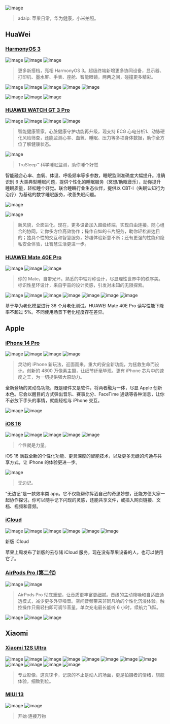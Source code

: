 ![image](https://user-images.githubusercontent.com/117549124/200152808-b4941978-0332-416b-8626-e7941ec6fc24.png)
> adaip: 苹果日常，华为健康，小米拍照。

## HuaWei

### [HarmonyOS 3](https://consumer.huawei.com/cn/harmonyos-3/) 

![image](https://user-images.githubusercontent.com/117549124/200151323-de5223d1-186c-4b00-b3bb-45a05dd102d1.png)
![image](https://user-images.githubusercontent.com/117549124/200151336-714e4512-2b87-43ce-a407-b0f2e97e89f0.png)
![image](https://user-images.githubusercontent.com/117549124/200151352-7a37c1a1-8200-485d-b312-365cd14df2af.png)
> 更多新搭档，亮相 HarmonyOS 3。超级终端新增更多协同设备，显示器、打印机、墨水屏、手表、座舱、智能眼镜，两两之间，碰撞更多精彩。

![image](https://user-images.githubusercontent.com/117549124/200151358-d3f0bbb1-ce92-4c38-b3e8-f3e715792296.png)
![image](https://user-images.githubusercontent.com/117549124/200151367-2ae322e2-ec9a-4a78-944a-f8812f5eb5c4.png)
![image](https://user-images.githubusercontent.com/117549124/200151375-d8f80656-b2af-482f-8fe6-1336fa8ac6f0.png)
![image](https://user-images.githubusercontent.com/117549124/200151388-9d214b84-c414-4e72-893f-b00311c38858.png)
![image](https://user-images.githubusercontent.com/117549124/200151391-57fd9700-8d97-4dfb-94ee-adeae17ce464.png)

![image](https://user-images.githubusercontent.com/117549124/200151449-2609c452-44d7-4b25-9cfd-4de6f6c408fd.png)
![image](https://user-images.githubusercontent.com/117549124/200151451-98d2b7ee-d6cc-4a32-80fd-44acb5c95966.png)
![image](https://user-images.githubusercontent.com/117549124/200151452-2589f698-8f41-4e52-8ecd-bb9e042cb0c4.png)

### [HUAWEI WATCH GT 3 Pro](https://consumer.huawei.com/cn/wearables/watch-gt3-pro-titanium/) 

![image](https://user-images.githubusercontent.com/117549124/200151204-a1630ead-e75c-4aee-bd9b-7a9c882984f9.png)
![image](https://user-images.githubusercontent.com/117549124/200151250-8be12ad8-262b-4aca-b265-b0df44c5dc64.png)
![image](https://user-images.githubusercontent.com/117549124/200151141-3c4a8e4e-6442-49f9-9ba5-e23da8e98975.png)
![image](https://user-images.githubusercontent.com/117549124/200151143-4f3a904b-2bf1-48e3-b93e-0a5a6bbcedb0.png)
> 智能健康管家。心脏健康守护功能再升级，现支持 ECG 心电分析1、动脉硬化风险筛查，还能监测心率、血氧、睡眠、压力等多项身体数据，助你全方位了解健康状态。

![image](https://user-images.githubusercontent.com/117549124/200151155-3608ae76-e6cc-4f5a-b568-f6be226641f7.png)
> TruSleep™ 科学睡眠监测，助你睡个好觉

智能融合心率、血氧、体温、呼吸频率等多参数，睡眠监测准确度大幅提升。准确识别 6 大类典型睡眠问题，提供个性化的睡眠服务（冥想/助眠音乐），助你提升睡眠质量，轻松睡个好觉。联合睡眠行业生态伙伴，提供以 CBT-I（失眠认知行为治疗）为基础的数字睡眠服务，改善失眠问题。

![image](https://user-images.githubusercontent.com/117549124/200151222-afa352f9-cb28-48e3-a76c-77a2bb9a340e.png)

![image](https://user-images.githubusercontent.com/117549124/200151285-7f6a1a84-0205-4f9e-88e9-15dfb4dd0608.png)
> 新风貌，全面进化。现在，更多设备加入超级终端，实现自由连接。随心组合的协同，让你多方位高效协作；操作自如的卡片服务，助你轻松直达目的；独具个性的交互和智慧服务，妙趣体验新意不断；还有更强的性能和隐私安全体验，让智慧生活更进一步。

### [HUAWEI Mate 40E Pro](https://consumer.huawei.com/cn/phones/mate40e-pro/)

![image](https://user-images.githubusercontent.com/117549124/200151619-c3dcf65e-bb85-4378-bcf9-c4bc37740101.png)
![image](https://user-images.githubusercontent.com/117549124/200151629-58868bbc-d608-443e-a78c-cf933ceefe35.png)
![image](https://user-images.githubusercontent.com/117549124/200151598-f659ea19-c942-40e8-bda4-85b6d02f7035.png)
> 你的 Mate，自带光环。熟悉的中轴对称设计，尽显理性世界中的秩序美。标识性星环设计，来自宇宙的设计灵感，引发对未知的⁠无⁠限⁠探⁠索⁠。

![image](https://user-images.githubusercontent.com/117549124/200151663-5bfe96da-f662-4053-9207-282ffe3028fb.png)
![image](https://user-images.githubusercontent.com/117549124/200151685-0d4734f7-7296-46f7-9486-077017d03391.png)
![image](https://user-images.githubusercontent.com/117549124/200151740-4cad5346-f99b-450f-96c8-14bf0ce9499d.png)
![image](https://user-images.githubusercontent.com/117549124/200151742-cce340d8-f22a-407c-8ba8-76e55df9dcf9.png)
![image](https://user-images.githubusercontent.com/117549124/200151747-a29c7e6c-5408-4e1b-9cc7-008269f67c3d.png)
![image](https://user-images.githubusercontent.com/117549124/200151743-f990164b-a866-45ac-b749-d0a9bd4ae40a.png)
![image](https://user-images.githubusercontent.com/117549124/200151736-5d5215c4-c12f-442f-8403-47c0a342db12.png)

基于华为老化模型进行 36 个月老化测试。HUAWEI Mate 40E Pro 读写性能下降率不超过 5%。不同使用场景下老化程度存在差异。

## Apple

### [iPhone 14 Pro](https://www.apple.com.cn/iphone-14-pro/)

![image](https://user-images.githubusercontent.com/117549124/200152032-4511c8db-22fc-4fd8-8790-d2f34bb79a3c.png)
![image](https://user-images.githubusercontent.com/117549124/200152325-e01c3a1c-46c7-472d-a284-ddedfa3b192d.png)
![image](https://user-images.githubusercontent.com/117549124/200152355-b3a196c1-585f-47a5-ae97-c1835621b35d.png)
![image](https://user-images.githubusercontent.com/117549124/200152359-3d382a5b-6df2-4446-838b-59c38535b718.png)
> 灵动的 iPhone 新玩法，迎面而来。重大的安全新功能，为拯救生命而设计。创新的 4800 万像素主摄，让细节纤毫毕现。更有 iPhone 芯片中的速度之王，为一切提供强大原动力。

全新登场的灵动岛功能，既是硬件又是软件，将两者融为一体，尽显 Apple 创新本色。它会以醒目的方式弹出音乐、赛事比分、FaceTime 通话等各种消息，让你不必放下手头的事情，就能轻松与 iPhone 交互。

![image](https://user-images.githubusercontent.com/117549124/200152350-ce8cff79-1726-4d38-a18c-3bd9a394dd34.png)
![image](https://user-images.githubusercontent.com/117549124/200152352-a9441d24-b4e1-4dc9-8127-28f833f9c29a.png)


### [iOS 16](https://www.apple.com.cn/ios/ios-16/)

![image](https://user-images.githubusercontent.com/117549124/200152363-ee568f15-bd2b-4cca-8c10-60fe473cc9fc.png)
![image](https://user-images.githubusercontent.com/117549124/200152370-c6d53a5d-d15f-4dc4-a9b5-45224432542a.png)
![image](https://user-images.githubusercontent.com/117549124/200152367-bc2eb4d9-076b-44b1-9bbe-9b634589477f.png)
![image](https://user-images.githubusercontent.com/117549124/200152365-4fecfb50-dfdb-4280-9e83-903bd5c969cf.png)
![image](https://user-images.githubusercontent.com/117549124/200152372-73642a8d-65f1-41b2-bc68-98ac96b43a23.png)
> 个性就是力量。

iOS 16 满载全新的个性化功能、更具深度的智能技术，以及更多无缝的沟通与共享方式，让 iPhone 的体验更进一步。

![image](https://user-images.githubusercontent.com/117549124/200152374-db3a6f9c-39a5-4737-8a0a-d62e0cdc3c1d.png)
> 无边记。 

“无边记”是一款效率类 app。它不仅能帮你挥洒自己的奇思妙想，还能方便大家一起协作探讨。你可以随手记下闪现的灵感，还能共享文件，或插入网页链接、文档、视频和音频。

### [iCloud](https://beta.icloud.com)

![image](https://user-images.githubusercontent.com/117549124/200159716-845da8ff-6551-4a17-9839-bb27016c32b0.png)
![image](https://user-images.githubusercontent.com/117549124/200159709-b01897ef-45d3-4c9c-9c92-9ad907ed23c2.png)
![image](https://user-images.githubusercontent.com/117549124/200159721-914c366c-157e-4c2c-ab6d-6795154a1170.png)
![image](https://user-images.githubusercontent.com/117549124/200159722-116e3afd-cf35-4bcc-83b5-ddd7d1d01a95.png)
![image](https://user-images.githubusercontent.com/117549124/200159724-f38bca0f-a323-4da4-b242-943233e1b71c.png)
![image](https://user-images.githubusercontent.com/117549124/200159725-5095d50b-3417-468a-acad-8a5a56143ed6.png)

新版 iCloud

苹果上周发布了新版的云存储 iCloud 服务，现在没有苹果设备的人，也可以使用它了。

### [AirPods Pro (第二代)](https://www.apple.com.cn/airpods-pro/)

![image](https://user-images.githubusercontent.com/117549124/200152333-3ac8c084-3985-498f-bd03-3f99c1339353.png)
![image](https://user-images.githubusercontent.com/117549124/200152340-aca7c44e-c58e-4825-a734-3f1d8aeb6952.png)
> AirPods Pro 彻底重塑，让音质更丰富更细腻。晋级的主动降噪和自适应通透模式，减少更多外界噪音。空间音频带来非同凡响的个性化沉浸体验。触控操作只需轻扫即可调节音量。单次充电最长能听 6 小时，续航力飞跃。

![image](https://user-images.githubusercontent.com/117549124/200152331-fbd172ee-eaec-486f-b8ef-68d1da7da431.png)
![image](https://user-images.githubusercontent.com/117549124/200152334-82925db0-c945-4519-b514-879c96f6dc81.png)
![image](https://user-images.githubusercontent.com/117549124/200152341-cad0e55e-11e5-404c-86cf-613b919bac18.png)


## Xiaomi

### [Xiaomi 12S Ultra](https://www.mi.com/mi12s-ultra) 

![image](https://user-images.githubusercontent.com/117549124/200152644-00691a90-0899-49b5-8c0c-8ced8dffe1e0.png)
![image](https://user-images.githubusercontent.com/117549124/200152645-0b038b1e-e49d-4662-a84b-cc6f97331c15.png)
![image](https://user-images.githubusercontent.com/117549124/200152646-976ce6f1-eb48-4e86-b77a-2d5feba0a5ba.png)
![image](https://user-images.githubusercontent.com/117549124/200152647-b6a48820-2feb-4188-ba4d-5661c9abda56.png)
![image](https://user-images.githubusercontent.com/117549124/200152648-2f28fa36-0587-4997-a0f9-a2c1d1b9656b.png)
![image](https://user-images.githubusercontent.com/117549124/200152649-c8e58fdb-b08f-453f-b8c5-35ffc913e508.png)
![image](https://user-images.githubusercontent.com/117549124/200152652-f07fe142-6f01-4a46-a2a7-e5aaf254cc60.png)
![image](https://user-images.githubusercontent.com/117549124/200152655-795020c8-187a-4dba-bfc5-6d077c0a9b12.png)
![image](https://user-images.githubusercontent.com/117549124/200152659-ccbfceb6-7ecb-4f78-b5ba-dd4daae9c240.png)
![image](https://user-images.githubusercontent.com/117549124/200152660-0bab8e68-aa71-4244-aeda-b65bb514dee1.png)
![image](https://user-images.githubusercontent.com/117549124/200152663-5c6767f4-0039-4538-a6de-2cd88909ce42.png)
![image](https://user-images.githubusercontent.com/117549124/200152673-af8b5c6c-54fb-43fa-a0b3-424478333b8f.png)
> 专业影像，这真徕卡，记录的不止是动人的场面，更是拍摄者的情绪，旗舰体验，细致到位。

### [MIUI 13](https://home.miui.com/)

![image](https://user-images.githubusercontent.com/117549124/200152739-c8f19330-d523-4334-bdee-7c4ffea824dc.png)
![image](https://user-images.githubusercontent.com/117549124/200152742-0dbc805b-cc49-4906-b149-5d8b16adcb60.png)
> 开始·连接万物

